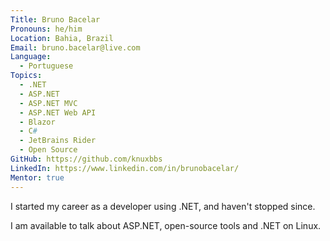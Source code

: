 ```yaml
---
Title: Bruno Bacelar
Pronouns: he/him
Location: Bahia, Brazil
Email: bruno.bacelar@live.com
Language:
  - Portuguese
Topics:
  - .NET
  - ASP.NET
  - ASP.NET MVC
  - ASP.NET Web API
  - Blazor
  - C#
  - JetBrains Rider
  - Open Source
GitHub: https://github.com/knuxbbs
LinkedIn: https://www.linkedin.com/in/brunobacelar/
Mentor: true
---
```

I started my career as a developer using .NET, and haven't stopped since.

I am available to talk about ASP.NET, open-source tools and .NET on Linux.
